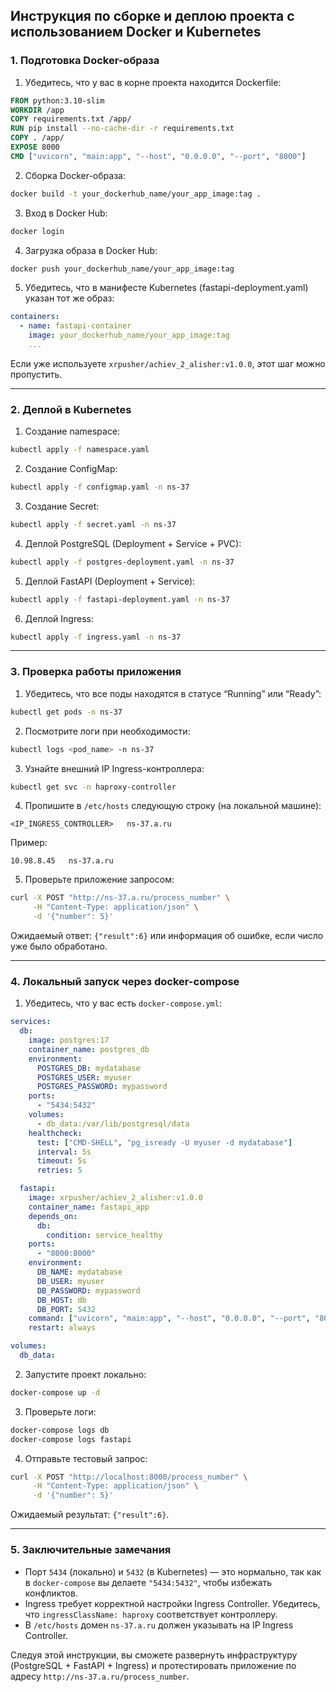 ## Инструкция по сборке и деплою проекта с использованием Docker и Kubernetes

### 1. Подготовка Docker-образа

1. Убедитесь, что у вас в корне проекта находится Dockerfile:

```dockerfile
FROM python:3.10-slim
WORKDIR /app
COPY requirements.txt /app/
RUN pip install --no-cache-dir -r requirements.txt
COPY . /app/
EXPOSE 8000
CMD ["uvicorn", "main:app", "--host", "0.0.0.0", "--port", "8000"]
```

2. Сборка Docker-образа:

```bash
docker build -t your_dockerhub_name/your_app_image:tag .
```

3. Вход в Docker Hub:

```bash
docker login
```

4. Загрузка образа в Docker Hub:

```bash
docker push your_dockerhub_name/your_app_image:tag
```

5. Убедитесь, что в манифесте Kubernetes (fastapi-deployment.yaml) указан тот же образ:

```yaml
containers:
  - name: fastapi-container
    image: your_dockerhub_name/your_app_image:tag
    ...
```

Если уже используете `xrpusher/achiev_2_alisher:v1.0.0`, этот шаг можно пропустить.

---

### 2. Деплой в Kubernetes

1. Создание namespace:

```bash
kubectl apply -f namespace.yaml
```

2. Создание ConfigMap:

```bash
kubectl apply -f configmap.yaml -n ns-37
```

3. Создание Secret:

```bash
kubectl apply -f secret.yaml -n ns-37
```

4. Деплой PostgreSQL (Deployment + Service + PVC):

```bash
kubectl apply -f postgres-deployment.yaml -n ns-37
```

5. Деплой FastAPI (Deployment + Service):

```bash
kubectl apply -f fastapi-deployment.yaml -n ns-37
```

6. Деплой Ingress:

```bash
kubectl apply -f ingress.yaml -n ns-37
```

---

### 3. Проверка работы приложения

1. Убедитесь, что все поды находятся в статусе “Running” или “Ready”:

```bash
kubectl get pods -n ns-37
```

2. Посмотрите логи при необходимости:

```bash
kubectl logs <pod_name> -n ns-37
```

3. Узнайте внешний IP Ingress-контроллера:

```bash
kubectl get svc -n haproxy-controller
```

4. Пропишите в `/etc/hosts` следующую строку (на локальной машине):

```plaintext
<IP_INGRESS_CONTROLLER>   ns-37.a.ru
```

Пример:

```plaintext
10.98.8.45   ns-37.a.ru
```

5. Проверьте приложение запросом:

```bash
curl -X POST "http://ns-37.a.ru/process_number" \
     -H "Content-Type: application/json" \
     -d '{"number": 5}'
```

Ожидаемый ответ: `{"result":6}` или информация об ошибке, если число уже было обработано.

---

### 4. Локальный запуск через docker-compose

1. Убедитесь, что у вас есть `docker-compose.yml`:

```yaml
services:
  db:
    image: postgres:17
    container_name: postgres_db
    environment:
      POSTGRES_DB: mydatabase
      POSTGRES_USER: myuser
      POSTGRES_PASSWORD: mypassword
    ports:
      - "5434:5432"
    volumes:
      - db_data:/var/lib/postgresql/data
    healthcheck:
      test: ["CMD-SHELL", "pg_isready -U myuser -d mydatabase"]
      interval: 5s
      timeout: 5s
      retries: 5

  fastapi:
    image: xrpusher/achiev_2_alisher:v1.0.0
    container_name: fastapi_app
    depends_on:
      db:
        condition: service_healthy
    ports:
      - "8000:8000"
    environment:
      DB_NAME: mydatabase
      DB_USER: myuser
      DB_PASSWORD: mypassword
      DB_HOST: db
      DB_PORT: 5432
    command: ["uvicorn", "main:app", "--host", "0.0.0.0", "--port", "8000"]
    restart: always

volumes:
  db_data:
```

2. Запустите проект локально:

```bash
docker-compose up -d
```

3. Проверьте логи:

```bash
docker-compose logs db
docker-compose logs fastapi
```

4. Отправьте тестовый запрос:

```bash
curl -X POST "http://localhost:8000/process_number" \
     -H "Content-Type: application/json" \
     -d '{"number": 5}'
```

Ожидаемый результат: `{"result":6}`.

---

### 5. Заключительные замечания

- Порт `5434` (локально) и `5432` (в Kubernetes) — это нормально, так как в `docker-compose` вы делаете `"5434:5432"`, чтобы избежать конфликтов.
- Ingress требует корректной настройки Ingress Controller. Убедитесь, что `ingressClassName: haproxy` соответствует контроллеру.
- В `/etc/hosts` домен `ns-37.a.ru` должен указывать на IP Ingress Controller.

Следуя этой инструкции, вы сможете развернуть инфраструктуру (PostgreSQL + FastAPI + Ingress) и протестировать приложение по адресу `http://ns-37.a.ru/process_number`.

